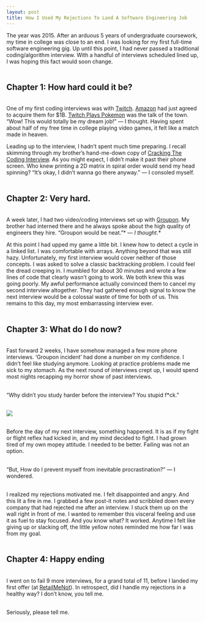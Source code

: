 ```yaml
---
layout: post
title: How I Used My Rejections To Land A Software Engineering Job
---
```


The year was 2015. After an arduous 5 years of undergraduate coursework, my time in college was close to an end. I was looking for my first full-time software engineering gig. Up until this point, I had never passed a traditional coding/algorithm interview. With a handful of interviews scheduled lined up, I was hoping this fact would soon change.<br><br>

## Chapter 1: How hard could it be?

<br>One of my first coding interviews was with [Twitch](https://www.twitch.tv/). [Amazon](https://www.amazon.com/) had just agreed to acquire them for $1B. [Twitch Plays Pokemon](https://en.wikipedia.org/wiki/Twitch_Plays_Pok%C3%A9mon) was the talk of the town. “Wow! This would totally be my dream job!” — I thought. Having spent about half of my free time in college playing video games, it felt like a match made in heaven.

Leading up to the interview, I hadn’t spent much time preparing. I recall skimming through my brother’s hand-me-down copy of [Cracking The Coding Interview](http://www.crackingthecodinginterview.com/). As you might expect, I didn’t make it past their phone screen. Who knew printing a 2D matrix in spiral order would send my head spinning? “It’s okay, I didn’t wanna go there anyway.” — I consoled myself.<br><br>

## Chapter 2: Very hard.

<br>A week later, I had two video/coding interviews set up with [Groupon](https://www.groupon.com/). My brother had interned there and he always spoke about the high quality of engineers they hire. “Groupon would be neat.”* — *I thought*.*

At this point I had upped my game a little bit. I knew how to detect a cycle in a linked list. I was comfortable with arrays. Anything beyond that was still hazy. Unfortunately, my first interview would cover neither of those concepts. I was asked to solve a classic backtracking problem. I could feel the dread creeping in. I mumbled for about 30 minutes and wrote a few lines of code that clearly wasn’t going to work. We both knew this was going poorly. My awful performance actually convinced them to cancel my second interview altogether. They had gathered enough signal to know the next interview would be a colossal waste of time for both of us. This remains to this day, my most embarrassing interview ever.<br><br>

## Chapter 3: What do I do now?

<br>Fast forward 2 weeks, I have somehow managed a few more phone interviews. ‘Groupon incident’ had done a number on my confidence. I didn’t feel like studying anymore. Looking at practice problems made me sick to my stomach. As the next round of interviews crept up, I would spend most nights recapping my horror show of past interviews.<br><br>

“Why didn’t you study harder before the interview? You stupid f*ck.”<br><br>

![](https://miro.medium.com/max/3336/1*2VRXWDFb7xJ2GyJ9h5s2KA.png)<br><br>

Before the day of my next interview, something happened. It is as if my fight or flight reflex had kicked in, and my mind decided to fight. I had grown tired of my own mopey attitude. I needed to be better. Failing was not an option.<br><br>

“But, How do I prevent myself from inevitable procrastination?” — I wondered.<br><br>

I realized my rejections motivated me. I felt disappointed and angry. And this lit a fire in me. I grabbed a few post-it notes and scribbled down every company that had rejected me after an interview. I stuck them up on the wall right in front of me. I wanted to remember this visceral feeling and use it as fuel to stay focused. And you know what? It worked. Anytime I felt like giving up or slacking off, the little yellow notes reminded me how far I was from my goal.<br><br>

## Chapter 4: Happy ending

<br>I went on to fail 9 more interviews, for a grand total of 11, before I landed my first offer (at [RetailMeNot](https://www.retailmenot.com/)). In retrospect, did I handle my rejections in a healthy way? I don’t know, you tell me.<br><br>

Seriously, please tell me.<br><br>
